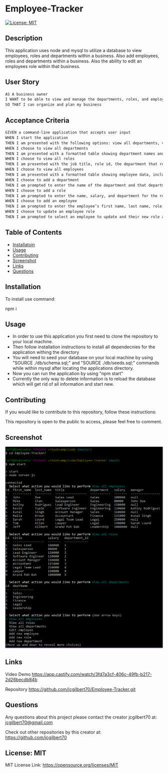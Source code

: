 
  # Employee-Tracker
  

  [![License: MIT](https://img.shields.io/badge/License-MIT-yellow.svg)](https://opensource.org/licenses/MIT)
  
 
  ## Description
  This application uses node and mysql to utilize a database to view employees, roles and departments within a business. Also add employees, roles and departments within a business. Also the ability to edit an employees role within that business.
  
## User Story

```md
AS A business owner
I WANT to be able to view and manage the departments, roles, and employees in my company
SO THAT I can organize and plan my business
```

## Acceptance Criteria

```md
GIVEN a command-line application that accepts user input
WHEN I start the application
THEN I am presented with the following options: view all departments, view all roles, view all employees, add a department, add a role, add an employee, and update an employee role
WHEN I choose to view all departments
THEN I am presented with a formatted table showing department names and department ids
WHEN I choose to view all roles
THEN I am presented with the job title, role id, the department that role belongs to, and the salary for that role
WHEN I choose to view all employees
THEN I am presented with a formatted table showing employee data, including employee ids, first names, last names, job titles, departments, salaries, and managers that the employees report to
WHEN I choose to add a department
THEN I am prompted to enter the name of the department and that department is added to the database
WHEN I choose to add a role
THEN I am prompted to enter the name, salary, and department for the role and that role is added to the database
WHEN I choose to add an employee
THEN I am prompted to enter the employee’s first name, last name, role, and manager, and that employee is added to the database
WHEN I choose to update an employee role
THEN I am prompted to select an employee to update and their new role and this information is updated in the database 
```

  ## Table of Contents
  - [Installatoin](#installation)
  - [Usage](#usage)
  - [Contributing](#contributing)
  - [Screenshot](#screenshot)
  - [Links](#links)
  - [Questions](#questions)
  
 
  ## Installation
  
  To install use command: 

  npm i
  
 
  ## Usage
  
  - In order to use this application you first need to clone the repository to your local machine.
  - Then follow installation instructions to install all dependecnies for the application withing the directory
  - You will need to seed your database on your local machine by using "SOURCE ./db/schema.sql;" and "SOURCE ./db/seeds.sql;" commands while within mysql after locating the applications directory.
  - Now you can run the application by using "npm start"
  - Currently the only way to delete information is to reload the database which will get rid of all information and start new.
 
 
  ## Contributing
  

  If you would like to contribute to this repository, follow these instructions: 
  

   This repository is open to the public to access, please feel free to comment.
  

   ## Screenshot

  <img src="./img/Screenshot.png" width="600">


  ## Links

  Video Demo
https://app.castify.com/watch/3fd7a3cf-406c-49fb-b217-2d26becdb84b

  Repository
  https://github.com/jcgilbert70/Employee-Tracker.git
  
 
  ## Questions
  Any questions about this project please contact the creator jcgilbert70 at:
  jcgilbert70@gmail.com
  

  Check out other repositories by this creator at: https://github.com/jcgilbert70
  

  ## License: MIT
  
  MIT License Link: https://opensource.org/licenses/MIT

  
